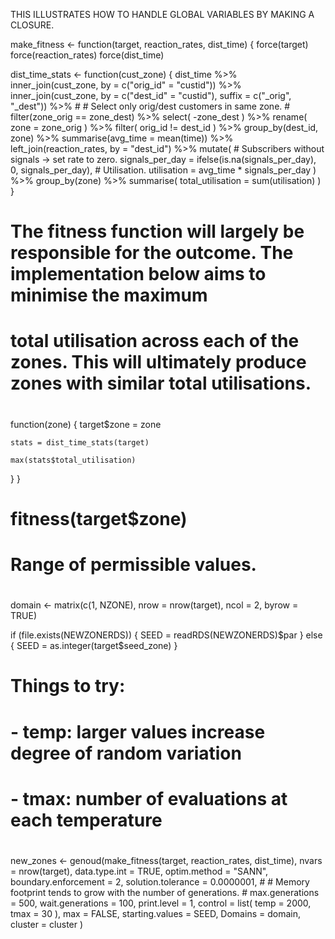 THIS ILLUSTRATES HOW TO HANDLE GLOBAL VARIABLES BY MAKING A CLOSURE.



make_fitness <- function(target, reaction_rates, dist_time) {
  force(target)
  force(reaction_rates)
  force(dist_time)
  
  dist_time_stats <- function(cust_zone) {
    dist_time %>%
      inner_join(cust_zone, by = c("orig_id" = "custid")) %>%
      inner_join(cust_zone, by = c("dest_id" = "custid"), suffix = c("_orig", "_dest")) %>%
      #
      # Select only orig/dest customers in same zone.
      #
      filter(zone_orig == zone_dest) %>%
      select(
        -zone_dest
      ) %>%
      rename(
        zone = zone_orig
      ) %>% filter(
        orig_id != dest_id
      ) %>%
      group_by(dest_id, zone) %>%
      summarise(avg_time = mean(time)) %>%
      left_join(reaction_rates, by = "dest_id") %>%
      mutate(
        # Subscribers without signals -> set rate to zero.
        signals_per_day = ifelse(is.na(signals_per_day), 0, signals_per_day),
        # Utilisation.
        utilisation = avg_time * signals_per_day
      ) %>%
      group_by(zone) %>%
      summarise(
        total_utilisation = sum(utilisation)
      )
  }
  
  # The fitness function will largely be responsible for the outcome. The implementation below aims to minimise the maximum
  # total utilisation across each of the zones. This will ultimately produce zones with similar total utilisations.
  #
  function(zone) {
    target$zone = zone
    
    stats = dist_time_stats(target)
    
    max(stats$total_utilisation)
  }
}

# fitness(target$zone)

# Range of permissible values.
#
domain <- matrix(c(1, NZONE), nrow = nrow(target), ncol = 2, byrow = TRUE)

if (file.exists(NEWZONERDS)) {
  SEED = readRDS(NEWZONERDS)$par
} else {
  SEED = as.integer(target$seed_zone)
}

# Things to try:
#
# - temp: larger values increase degree of random variation
# - tmax: number of evaluations at each temperature
#
new_zones <- genoud(make_fitness(target, reaction_rates, dist_time),
                    nvars = nrow(target),
                    data.type.int =  TRUE,
                    optim.method = "SANN",
                    boundary.enforcement = 2,
                    solution.tolerance = 0.0000001,
                    #
                    # Memory footprint tends to grow with the number of generations.
                    #
                    max.generations = 500,
                    wait.generations = 100,
                    print.level = 1,
                    control = list(
                      temp = 2000,
                      tmax = 30
                    ),
                    max = FALSE,
                    starting.values = SEED,
                    Domains = domain,
                    cluster = cluster
)

